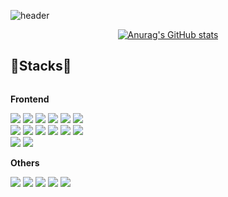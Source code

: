 ![header](https://capsule-render.vercel.app/api?type=waving&color=dbf4ff&height=200&section=header&text=Hello%20World!👋-nl-I'm%20FrontEnd%20Engineer%20PYM&fontSize=30&animation=twinkling&fontAlign=85&fontAlign=75&fontAlignY=30&fontAlignY=50&fontColor=67adcc)

<div align="center">
  
[![Anurag's GitHub stats](https://github-readme-stats.vercel.app/api?username=suemeeeee&bg_color=dbf4ff&title_color=67adcc&text_color=67adcc&hide_border=true&show_icons=true&icon_color=67adcc&rank_icon=github&count_private=true&card_width=250px)](https://github.com/anuraghazra/github-readme-stats)
</div>


## 💠Stacks💠
<div style="display:flex; flex-direction:column; align-items:flex-start;">
    <!-- Frontend -->
    <p><strong>Frontend</strong></p>
    <div>
      <img src="https://img.shields.io/badge/html5-E34F26?style=flat-square&logo=html5&logoColor=white"> 
      <img src="https://img.shields.io/badge/css-1572B6?style=flat-square&logo=css3&logoColor=white"> 
      <img src="https://img.shields.io/badge/javascript-F7DF1E?style=flat-square&logo=javascript&logoColor=black"> 
      <img src="https://img.shields.io/badge/typescript-3178C6?style=flat-square&logo=typescript&logoColor=white"/>
      <img src="https://img.shields.io/badge/styledcomponents-DB7093?style=flat-square&logo=styledcomponents&logoColor=white"/>
      <img src="https://img.shields.io/badge/redux-764ABC?style=flat-square&logo=redux&logoColor=white"/>
      <br />
      <img src="https://img.shields.io/badge/react-61DAFB?style=flat-square&logo=react&logoColor=black"/>
      <img src="https://img.shields.io/badge/reactquery-FF4154?style=flat-square&logo=reactquery&logoColor=white"/>
      <img src="https://img.shields.io/badge/vite-646CFF?style=flat-square&logo=vite&logoColor=white"/>
      <img src="https://img.shields.io/badge/tailwindcss-06B6D4?style=flat-square&logo=tailwindcss&logoColor=white"/>
      <img src="https://img.shields.io/badge/reactrouter-CA4245?style=flat-square&logo=reactrouter&logoColor=white"/>
      <img src="https://img.shields.io/badge/createreactapp-09D3AC?style=flat-square&logo=createreactapp&logoColor=white"/>
      <br />
      <img src="https://img.shields.io/badge/next.js-000000?style=flat-square&logo=next.js&logoColor=white"/>
      <img src="https://img.shields.io/badge/socket.io-010101?style=flat-square&logo=socket.io&logoColor=white"/>
    </div>
    <!-- Others -->
    <p><strong>Others</strong></p>
    <div>
      <img src="https://img.shields.io/badge/discord-5865F2?style=flat-square&logo=discord&logoColor=white">
      <img src="https://img.shields.io/badge/notion-000000?style=flat-square&logo=notion&logoColor=white">
      <img src="https://img.shields.io/badge/figma-F24E1E?style=flat-square&logo=figma&logoColor=white">
      <img src="https://img.shields.io/badge/github-181717?style=flat-square&logo=github&logoColor=white">
      <img src="https://img.shields.io/badge/slack-4A154B?style=flat-square&logo=slack&logoColor=white">
    </div>
</div>
